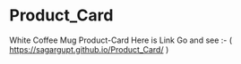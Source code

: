 # Product_Card
White Coffee Mug Product-Card
Here is Link Go and see :- ( https://sagargupt.github.io/Product_Card/ ) 
